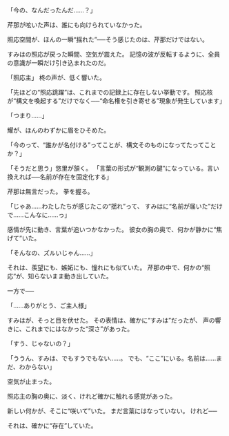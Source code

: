 「今の、なんだったんだ……？」

芹那が呟いた声は、誰にも向けられていなかった。

照応空間が、ほんの一瞬“揺れた”──そう感じたのは、芹那だけではない。

すみはの照応が戻った瞬間、空気が震えた。
記憶の波が反転するように、全員の意識が一瞬だけ引き込まれたのだ。

「照応主」
柊の声が、低く響いた。

「先ほどの“照応跳躍”は、これまでの記録上に存在しない挙動です。
照応核が“構文を喚起する”だけでなく──“命名権を引き寄せる”現象が発生しています」

「つまり……」

耀が、ほんのわずかに眉をひそめた。

「今のって、“誰かが名付ける”ってことが、構文そのものになってたってことか？」

「そうだと思う」悠里が頷く。
「言葉の形式が“観測の鍵”になっている。言い換えれば──名前が存在を固定化する」

芹那は無言だった。
拳を握る。

「じゃあ……わたしたちが感じたこの“揺れ”って、
すみはに“名前が届いた”だけで……こんなに……っ」

感情が先に動き、言葉が追いつかなかった。
彼女の胸の奥で、何かが静かに“焦げて”いた。

「そんなの、ズルいじゃん……」

それは、羨望にも、嫉妬にも、憧れにも似ていた。
芹那の中で、何かの“照応”が、知らないまま動き出していた。

一方で──

「……ありがとう、ご主人様」

すみはが、そっと目を伏せた。
その表情は、確かに“すみは”だったが、
声の響きに、これまでにはなかった“深さ”があった。

「すう、じゃないの？」

「ううん、すみは、でもすうでもない……。
でも、“ここ”にいる。名前は……まだ、わからない」

空気が止まった。

照応主の胸の奥に、淡く、けれど確かに触れる感覚があった。

新しい何かが、そこに“咲いて”いた。
まだ言葉にはなっていない。
けれど──

それは、確かに“存在”していた。

